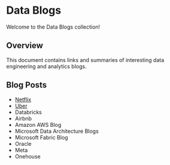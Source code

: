 # Data Blogs

Welcome to the Data Blogs collection!

## Overview
This document contains links and summaries of interesting data engineering and analytics blogs.

## Blog Posts

- [Netflix](https://netflixtechblog.com/tagged/big-data)
- [Uber](https://www.uber.com/blog/houston/data/?uclick_id=b2f43229-f3f4-4bae-bd5d-10a05db2f70c)
- Databricks
- Airbnb
- Amazon AWS Blog
- Microsoft Data Architecture Blogs
- Microsoft Fabric Blog
- Oracle
- Meta
- Onehouse